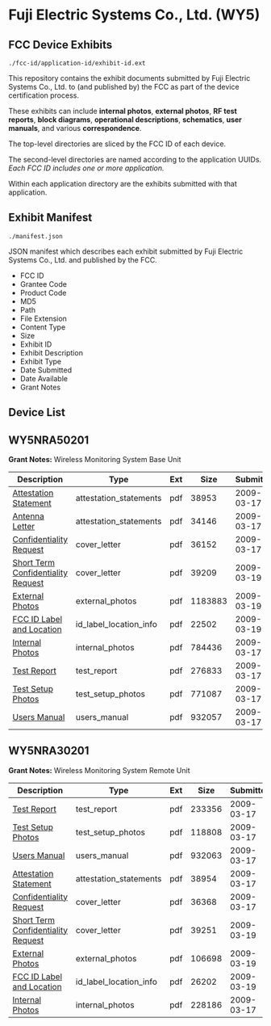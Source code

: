 # Fuji Electric Systems Co., Ltd. (WY5)
## FCC Device Exhibits

```
./fcc-id/application-id/exhibit-id.ext
```

This repository contains the exhibit documents submitted by Fuji Electric Systems Co., Ltd. to (and published by) the FCC as part of the device certification process.

These exhibits can include **internal photos**, **external photos**, **RF test reports**, **block diagrams**, **operational descriptions**, **schematics**, **user manuals**, and various **correspondence**.

The top-level directories are sliced by the FCC ID of each device.

The second-level directories are named according to the application UUIDs. *Each FCC ID includes one or more application.*

Within each application directory are the exhibits submitted with that application. 

## Exhibit Manifest

```
./manifest.json
```

JSON manifest which describes each exhibit submitted by Fuji Electric Systems Co., Ltd. and published by the FCC.

- FCC ID
- Grantee Code
- Product Code
- MD5
- Path
- File Extension
- Content Type
- Size
- Exhibit ID
- Exhibit Description
- Exhibit Type
- Date Submitted
- Date Available
- Grant Notes

## Device List
## WY5NRA50201
**Grant Notes:** Wireless Monitoring System Base Unit

| Description | Type | Ext | Size | Submitted | Available |
| ----------- | ---- | --- | ---- | --------- | --------- |
| [Attestation Statement](WY5NRA50201/bc00d1a718d18e074d89947530ff2a9d/1081787.pdf) | attestation_statements | pdf | 38953 | 2009-03-17 | 2009-03-19 |
| [Antenna Letter](WY5NRA50201/bc00d1a718d18e074d89947530ff2a9d/1081798.pdf) | attestation_statements | pdf | 34146 | 2009-03-17 | 2009-03-19 |
| [Confidentiality Request](WY5NRA50201/bc00d1a718d18e074d89947530ff2a9d/1081789.pdf) | cover_letter | pdf | 36152 | 2009-03-17 | 2009-03-19 |
| [Short Term Confidentiality Request](WY5NRA50201/bc00d1a718d18e074d89947530ff2a9d/1082480.pdf) | cover_letter | pdf | 39209 | 2009-03-19 | 2009-03-19 |
| [External Photos](WY5NRA50201/bc00d1a718d18e074d89947530ff2a9d/1082877.pdf) | external_photos | pdf | 1183883 | 2009-03-19 | 2009-09-15 |
| [FCC ID Label and Location](WY5NRA50201/bc00d1a718d18e074d89947530ff2a9d/1082881.pdf) | id_label_location_info | pdf | 22502 | 2009-03-19 | 2009-03-19 |
| [Internal Photos](WY5NRA50201/bc00d1a718d18e074d89947530ff2a9d/1081792.pdf) | internal_photos | pdf | 784436 | 2009-03-17 | 2009-09-15 |
| [Test Report](WY5NRA50201/bc00d1a718d18e074d89947530ff2a9d/1081795.pdf) | test_report | pdf | 276833 | 2009-03-17 | 2009-03-19 |
| [Test Setup Photos](WY5NRA50201/bc00d1a718d18e074d89947530ff2a9d/1081796.pdf) | test_setup_photos | pdf | 771087 | 2009-03-17 | 2009-09-15 |
| [Users Manual](WY5NRA50201/bc00d1a718d18e074d89947530ff2a9d/1081797.pdf) | users_manual | pdf | 932057 | 2009-03-17 | 2009-09-15 |
## WY5NRA30201
**Grant Notes:** Wireless Monitoring System Remote Unit

| Description | Type | Ext | Size | Submitted | Available |
| ----------- | ---- | --- | ---- | --------- | --------- |
| [Test Report](WY5NRA30201/c38bc487ca2831b4703673300a091096/1081694.pdf) | test_report | pdf | 233356 | 2009-03-17 | 2009-03-19 |
| [Test Setup Photos](WY5NRA30201/c38bc487ca2831b4703673300a091096/1081695.pdf) | test_setup_photos | pdf | 118808 | 2009-03-17 | 2009-09-15 |
| [Users Manual](WY5NRA30201/c38bc487ca2831b4703673300a091096/1081696.pdf) | users_manual | pdf | 932063 | 2009-03-17 | 2009-09-15 |
| [Attestation Statement](WY5NRA30201/c38bc487ca2831b4703673300a091096/1081686.pdf) | attestation_statements | pdf | 38954 | 2009-03-17 | 2009-03-19 |
| [Confidentiality Request](WY5NRA30201/c38bc487ca2831b4703673300a091096/1081688.pdf) | cover_letter | pdf | 36368 | 2009-03-17 | 2009-03-19 |
| [Short Term Confidentiality Request](WY5NRA30201/c38bc487ca2831b4703673300a091096/1082479.pdf) | cover_letter | pdf | 39251 | 2009-03-19 | 2009-03-19 |
| [External Photos](WY5NRA30201/c38bc487ca2831b4703673300a091096/1082879.pdf) | external_photos | pdf | 106698 | 2009-03-19 | 2009-09-15 |
| [FCC ID Label and Location](WY5NRA30201/c38bc487ca2831b4703673300a091096/1082880.pdf) | id_label_location_info | pdf | 26202 | 2009-03-19 | 2009-03-19 |
| [Internal Photos](WY5NRA30201/c38bc487ca2831b4703673300a091096/1081691.pdf) | internal_photos | pdf | 228186 | 2009-03-17 | 2009-09-15 |
